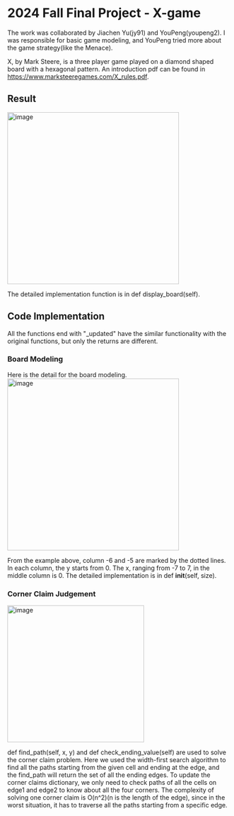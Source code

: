 # 2024 Fall Final Project - X-game

The work was collaborated by Jiachen Yu(jy91) and YouPeng(youpeng2). I was responsible for basic game modeling, and YouPeng tried more about the game strategy(like the Menace).

X, by Mark Steere, is a three player game played on a diamond shaped board with a hexagonal pattern. An introduction pdf can be found in https://www.marksteeregames.com/X_rules.pdf.

## Result
<img width="388" alt="image" src="https://github.com/user-attachments/assets/b4e324f7-37ee-4fcf-bfb7-4566fe1869b5">

The detailed implementation function is in def display_board(self).

## Code Implementation 
All the functions end with "_updated" have the similar functionality with the original functions, but only the returns are different.

### Board Modeling
Here is the detail for the board modeling. 
<img width="388" alt="image" src="https://github.com/user-attachments/assets/804e9899-0395-4d56-8e67-e286b5d0cd69">

From the example above, column -6 and -5 are marked by the dotted lines. In each column, the y starts from 0. The x, ranging from -7 to 7, in the middle column is 0. The detailed implementation is in def __init__(self, size).

### Corner Claim Judgement  
<img width="309" alt="image" src="https://github.com/user-attachments/assets/b55e45dc-139a-48c4-b68e-752a70512029">

def find_path(self, x, y) and def check_ending_value(self) are used to solve the corner claim problem. Here we used the width-first search algorithm to find all the paths starting from the given cell and ending at the edge, and the find_path will return the set of all the ending edges. To update the corner claims dictionary, we only need to check paths of all the cells on edge1 and edge2 to know about all the four corners. The complexity of solving one corner claim is O(n^2)(n is the length of the edge), since in the worst situation, it has to traverse all the paths starting from a specific edge.


